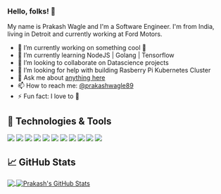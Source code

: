 ### Hello, folks! 👋
My name is Prakash Wagle and I'm a Software Engineer. I'm from India, living in Detroit and currently working at Ford Motors.

- 🔭 I’m currently working on something cool :car:
- 🌱 I’m currently learning NodeJS | Golang | Tensorflow
- 👯 I’m looking to collaborate on Datascience projects
- 🤔 I’m looking for help with building Rasberry Pi Kubernetes Cluster
- 💬 Ask me about [anything here](https://github.com/prakashwagle/prakashwagle/issues)
- 📫 How to reach me: [@prakashwagle89](https://twitter.com/prakashwagle89)
- ⚡ Fun fact: I love to :hiking_boot:

## 🔧 Technologies & Tools

![](https://img.shields.io/badge/Code-Typescript-informational?style=flat&logo=typescript&logoColor=white&color=blue)
![](https://img.shields.io/badge/Code-JavaScript-informational?style=flat&logo=javascript&logoColor=white&color=blue)
![](https://img.shields.io/badge/Code-Golang-informational?style=flat&logo=go&logoColor=white&color=blue)
![](https://img.shields.io/badge/Code-NodeJs-informational?style=flat&logo=node&logoColor=white&color=blue)
![](https://img.shields.io/badge/Code-Java-informational?style=flat&logo=java&logoColor=white&color=blue)
![](https://img.shields.io/badge/Code-Python-informational?style=flat&logo=python&logoColor=white&color=blue)
![](https://img.shields.io/badge/Tools-Docker-informational?style=flat&logo=docker&logoColor=white&color=blue)
![](https://img.shields.io/badge/Tools-Kubernetes-informational?style=flat&logo=kubernetes&logoColor=white&color=blue)
![](https://img.shields.io/badge/OS-Linux-informational?style=flat&logo=linux&logoColor=white&color=blue)
![](https://img.shields.io/badge/Editor-Visual_Code-informational?style=flat&logo=visual-studio-code&logoColor=white&color=blue)
![](https://img.shields.io/badge/Editor-IntelliJ_IDEA-informational?style=flat&logo=intellij-idea&logoColor=white&color=blue)
## &#x1f4c8; GitHub Stats
<a href="https://github.com/prakashwagle/prakashwagle">
  <img align="center" src="https://github-readme-stats.vercel.app/api/top-langs/?username=prakashwagle&hide=c&title_color=ffffff&text_color=c9cacc&icon_color=2bbc8a&bg_color=1d1f21" />
</a>
<a href="https://github.com/prakashwagle/prakashwagle">
  <img align="center" src="https://github-readme-stats.vercel.app/api?username=prakashwagle&show_icons=true&line_height=27&count_private=true&title_color=ffffff&text_color=c9cacb&icon_color=2bbc8a&bg_color=1d1f31" alt="Prakash's GitHub Stats" />
</a>
